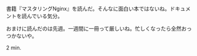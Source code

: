 書籍『マスタリングNginx』を読んだ。そんなに面白い本ではないね。ドキュメントを読んでいる気分。

おまけに読んだのは先週。一週間に一冊って厳しいね。忙しくなったら全然おっつかないや。

2 min.
